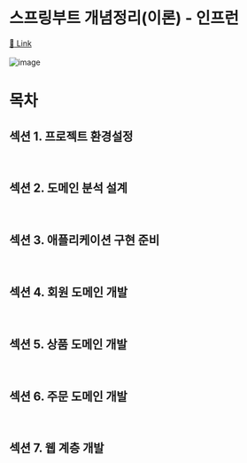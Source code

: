 # 스프링부트 개념정리(이론) - 인프런
[:link: Link](https://www.inflearn.com/course/%EC%8A%A4%ED%94%84%EB%A7%81%EB%B6%80%ED%8A%B8-JPA-%ED%99%9C%EC%9A%A9-1#)  
<br>
![image](https://user-images.githubusercontent.com/77559262/155824793-84d7012c-ee9a-4eef-875a-b390ccafa343.png)
<br>

# 목차
## 섹션 1. 프로젝트 환경설정
<br>

## 섹션 2. 도메인 분석 설계
<br>

## 섹션 3. 애플리케이션 구현 준비
<br>

## 섹션 4. 회원 도메인 개발
<br>

## 섹션 5. 상품 도메인 개발
<br>

## 섹션 6. 주문 도메인 개발
<br>

## 섹션 7. 웹 계층 개발
